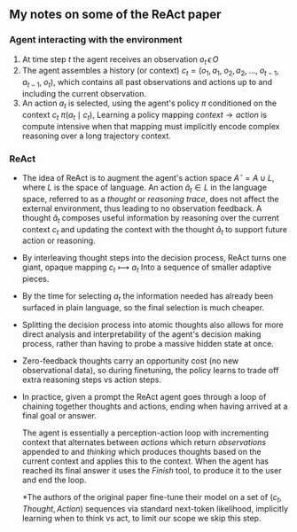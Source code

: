 ## My notes on some of the ReAct paper

### Agent interacting with the environment
1. At time step *t* the agent receives an observation
			$o_t \, \epsilon \,  O$
2. The agent assembles a history (or context)
			$c_t = \bigl(o_1,\,a_1,\;o_2,\,a_2,\;\dots,\;o_{t-1},\,a_{t-1},\;o_t\bigr),$
   which contains all past observations and actions up to and including the current observation.
3. An action $a_t$ is selected, using the agent's policy $\pi$ conditioned on the context $c_t$
			$\pi\bigl(a_t \mid c_t\bigr),$
	Learning a policy mapping $context \rightarrow action$ is compute intensive when that mapping must implicitly encode complex reasoning over a long trajectory context.

### ReAct
* The idea of ReAct is to augment the agent's action space  $Aˆ = A ∪ L$, where $L$ is the space of language. An action $â_t ∈ L$ in the language space, referred to as a *thought* or *reasoning trace*, does not affect the external environment, thus leading to no observation feedback. A thought $â_t$ composes useful information by reasoning over the current context $c_t$ and updating the context with the thought $â_t$ to support future action or reasoning. 
* By interleaving thought steps into the decision process, ReAct turns one giant, opaque mapping
				$c_t​⟼a_t$
	Into a sequence of smaller adaptive pieces.
* By the time for selecting $a_t$ the information needed has already been surfaced in plain language, so the final selection is much cheaper.
* Splitting the decision process into atomic thoughts also allows for more direct analysis and interpretability of the agent's decision making process, rather than having to probe a massive hidden state at once.
* Zero-feedback thoughts carry an opportunity cost (no new observational data), so during finetuning, the policy learns to trade off extra reasoning steps vs action steps.
* In practice, given a prompt the ReAct agent goes through a  loop of chaining together thoughts and actions, ending when having arrived at a final goal or answer.

	The agent is essentially a perception-action loop with incrementing context that alternates between *actions* which return *observations* appended to and *thinking* which produces thoughts based on the current context and applies this to the context. When the agent has reached its final answer it uses the *Finish* tool, to produce it to the user and end the loop. 
	
	*The authors of the original paper fine-tune their model on a set of $(c_t, Thought, Action)$ sequences via standard next-token likelihood, implicitly learning when to think vs act, to limit our scope we skip this step.
	
	
	


